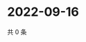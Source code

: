 # 2022-09-16

共 0 条

<!-- BEGIN WEIBO -->
<!-- 最后更新时间 Fri Sep 16 2022 13:16:27 GMT+0800 (China Standard Time) -->

<!-- END WEIBO -->
